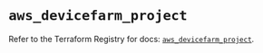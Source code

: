 # `aws_devicefarm_project`

Refer to the Terraform Registry for docs: [`aws_devicefarm_project`](https://registry.terraform.io/providers/hashicorp/aws/6.13.0/docs/resources/devicefarm_project).
